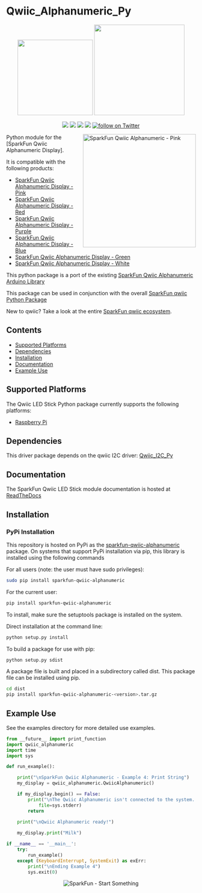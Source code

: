 Qwiic_Alphanumeric_Py
===============

<p align="center">
   <img src="https://cdn.sparkfun.com/assets/custom_pages/2/7/2/qwiic-logo-registered.jpg"  width=200>  
   <img src="https://www.python.org/static/community_logos/python-logo-master-v3-TM.png"  width=240>   
</p>
<p align="center">
	<a href="https://pypi.org/project/sparkfun-qwiic-alphanumeric/" alt="Package">
		<img src="https://img.shields.io/pypi/pyversions/sparkfun-qwiic-alphanumeric.svg" /></a>
	<a href="https://github.com/sparkfun/Qwiic_Alphanumeric_Py/issues" alt="Issues">
		<img src="https://img.shields.io/github/issues/sparkfun/Qwiic_Alphanumeric_Py.svg" /></a>
	<a href="https://qwiic-alphanumeric-py.readthedocs.io/en/latest/?" alt="Documentation">
		<img src="https://readthedocs.org/projects/qwiic-alphanumeric-py/badge/?version=latest&style=flat" /></a>
	<a href="https://github.com/sparkfun/Qwiic_Alphanumeric_Py/blob/master/LICENSE" alt="License">
		<img src="https://img.shields.io/badge/license-MIT-blue.svg" /></a>
	<a href="https://twitter.com/intent/follow?screen_name=sparkfun">
        	<img src="https://img.shields.io/twitter/follow/sparkfun.svg?style=social&logo=twitter"
           	 alt="follow on Twitter"></a>

</p>


<img src="https://cdn.sparkfun.com/assets/parts/1/5/8/5/5/16919-SparkFun_Qwiic_Alphanumeric_Display_-_Pink-01.jpg"  align="right" width=300 alt="SparkFun Qwiic Alphanumeric - Pink">

Python module for the [SparkFun Qwiic Alphanumeric Display].

It is compatible with the following products:
* [SparkFun Qwiic Alphanumeric Display - Pink](https://www.sparkfun.com/products/16919)
* [SparkFun Qwiic Alphanumeric Display - Red](https://www.sparkfun.com/products/16916)
* [SparkFun Qwiic Alphanumeric Display - Purple](https://www.sparkfun.com/products/16918)
* [SparkFun Qwiic Alphanumeric Display - Blue](https://www.sparkfun.com/products/16917)
* [SparkFun Qwiic Alphanumeric Display - Green](https://www.sparkfun.com/products/18566)
* [SparkFun Qwiic Alphanumeric Display - White](https://www.sparkfun.com/products/18656)

This python package is a port of the existing [SparkFun Qwiic Alphanumeric Arduino Library](https://github.com/sparkfun/SparkFun_Alphanumeric_Display_Arduino_Library)

This package can be used in conjunction with the overall [SparkFun qwiic Python Package](https://github.com/sparkfun/Qwiic_Py)

New to qwiic? Take a look at the entire [SparkFun qwiic ecosystem](https://www.sparkfun.com/qwiic).

## Contents

* [Supported Platforms](#supported-platforms)
* [Dependencies](#dependencies)
* [Installation](#installation)
* [Documentation](#documentation)
* [Example Use](#example-use)

Supported Platforms
--------------------
The Qwiic LED Stick Python package currently supports the following platforms:
* [Raspberry Pi](https://www.sparkfun.com/search/results?term=raspberry+pi)

Dependencies
--------------
This driver package depends on the qwiic I2C driver:
[Qwiic_I2C_Py](https://github.com/sparkfun/Qwiic_I2C_Py)

Documentation
-------------
The SparkFun Qwiic LED Stick module documentation is hosted at [ReadTheDocs](https://qwiic-alphanumeric-py.readthedocs.io/en/latest/index.html)

Installation
---------------
### PyPi Installation

This repository is hosted on PyPi as the [sparkfun-qwiic-alphanumeric](https://pypi.org/project/sparkfun-qwiic-alphanumeric/) package. On systems that support PyPi installation via pip, this library is installed using the following commands

For all users (note: the user must have sudo privileges):
```sh
sudo pip install sparkfun-qwiic-alphanumeric
```
For the current user:

```sh
pip install sparkfun-qwiic-alphanumeric
```
To install, make sure the setuptools package is installed on the system.

Direct installation at the command line:
```sh
python setup.py install
```

To build a package for use with pip:
```sh
python setup.py sdist
 ```
A package file is built and placed in a subdirectory called dist. This package file can be installed using pip.
```sh
cd dist
pip install sparkfun-qwiic-alphanumeric-<version>.tar.gz
```

Example Use
 -------------
See the examples directory for more detailed use examples.

```python
from __future__ import print_function
import qwiic_alphanumeric
import time
import sys

def run_example():

    print("\nSparkFun Qwiic Alphanumeric - Example 4: Print String")
    my_display = qwiic_alphanumeric.QwiicAlphanumeric()

    if my_display.begin() == False:
        print("\nThe Qwiic Alphanumeric isn't connected to the system. Please check your connection.", \
            file=sys.stderr)
        return
    
    print("\nQwiic Alphanumeric ready!")

    my_display.print("Milk")

if __name__ == '__main__':
    try:
        run_example()
    except (KeyboardInterrupt, SystemExit) as exErr:
        print("\nEnding Example 4")
        sys.exit(0)
```
<p align="center">
<img src="https://cdn.sparkfun.com/assets/custom_pages/3/3/4/dark-logo-red-flame.png" alt="SparkFun - Start Something">
</p>
